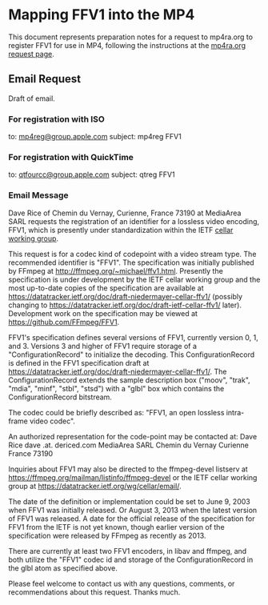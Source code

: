 # Mapping FFV1 into the MP4

This document represents preparation notes for a request to mp4ra.org to register FFV1 for use in MP4, following the instructions at the [mp4ra.org request page](http://www.mp4ra.org/request.html).

## Email Request

Draft of email.

### For registration with ISO
to: mp4reg@group.apple.com
subject: mp4reg FFV1

### For registration with QuickTime
to: qtfourcc@group.apple.com
subject: qtreg FFV1

### Email Message

Dave Rice of Chemin du Vernay, Curienne, France 73190 at MediaArea SARL requests the registration of an identifier for a lossless video encoding, FFV1, which is presently under standardization within the IETF [cellar working group](https://datatracker.ietf.org/wg/cellar/charter/).

This request is for a codec kind of codepoint with a video stream type. The recommended identifier is "FFV1". The specification was initially published by FFmpeg at http://ffmpeg.org/~michael/ffv1.html. Presently the specification is under development by the IETF cellar working group and the most up-to-date copies of the specification are available at https://datatracker.ietf.org/doc/draft-niedermayer-cellar-ffv1/ (possibly changing to https://datatracker.ietf.org/doc/draft-ietf-cellar-ffv1/ later). Development work on the specification may be viewed at https://github.com/FFmpeg/FFV1.

FFV1's specification defines several versions of FFV1, currently version 0, 1, and 3. Versions 3 and higher of FFV1 require storage of a "ConfigurationRecord" to initialize the decoding. This ConfigurationRecord is defined in the FFV1 specification draft at https://datatracker.ietf.org/doc/draft-niedermayer-cellar-ffv1/. The ConfigurationRecord extends the sample description box ("moov", "trak", "mdia", "minf", "stbl", "stsd") with a "glbl" box which contains the ConfigurationRecord bitstream.

The codec could be briefly described as: "FFV1, an open lossless intra-frame video codec".

An authorized representation for the code-point may be contacted at:
Dave Rice
dave .at. dericed.com
MediaArea SARL
Chemin du Vernay
Curienne
France
73190

Inquiries about FFV1 may also be directed to the ffmpeg-devel listserv at https://ffmpeg.org/mailman/listinfo/ffmpeg-devel or the IETF cellar working group at https://datatracker.ietf.org/wg/cellar/email/.

The date of the definition or implementation could be set to June 9, 2003 when FFV1 was initially released. Or August 3, 2013 when the latest version of FFV1 was released. A date for the official release of the specification for FFV1 from the IETF is not yet known, though earlier version of the specification were released by FFmpeg as recently as 2013.

There are currently at least two FFV1 encoders, in libav and ffmpeg, and both utilize the "FFV1" codec id and storage of the ConfigurationRecord in the glbl atom as specified above.

Please feel welcome to contact us with any questions, comments, or recommendations about this request. Thanks much.
